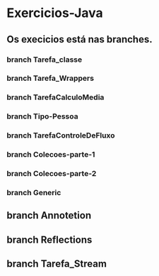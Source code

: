 # Exercicios-Java

## Os execicios está nas branches.

### branch Tarefa_classe

### branch Tarefa_Wrappers

### branch TarefaCalculoMedia

### branch Tipo-Pessoa

### branch TarefaControleDeFluxo

### branch Colecoes-parte-1

### branch Colecoes-parte-2

### branch Generic

## branch Annotetion

## branch Reflections

## branch Tarefa_Stream
